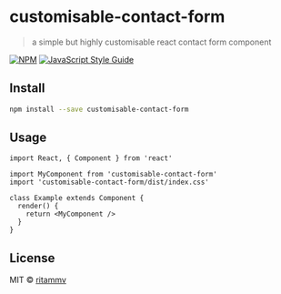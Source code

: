 # customisable-contact-form

> a simple but highly customisable react contact form component 

[![NPM](https://img.shields.io/npm/v/customisable-contact-form.svg)](https://www.npmjs.com/package/customisable-contact-form) [![JavaScript Style Guide](https://img.shields.io/badge/code_style-standard-brightgreen.svg)](https://standardjs.com)

## Install

```bash
npm install --save customisable-contact-form
```

## Usage

```tsx
import React, { Component } from 'react'

import MyComponent from 'customisable-contact-form'
import 'customisable-contact-form/dist/index.css'

class Example extends Component {
  render() {
    return <MyComponent />
  }
}
```

## License

MIT © [ritammv](https://github.com/ritammv)
